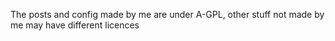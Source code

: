 The posts and config made by me are under A-GPL, other stuff not made by me may have different licences
